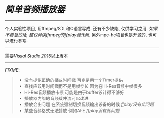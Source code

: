 # _简单音频播放器_

------

个人实验性项目, 用ffmpeg/SDL和C语言写成. 还有不少缺陷, 仅供学习之用.
*如果不着急的话, 建议阅读ffmpeg的ffplay源代码.*
另外mpc-hc项目也是开源的, 也可以进行参考.

------

需要*Visual Studio 2015*以上版本

------

_FIXME_:

> * 没有提供正确的播放时间戳 可能是用一个Timer提供
> * 查找应该用时间戳而不是用帧步长 因为在Hi-Res音频中帧很多
> * Hi-Res音频播放卡顿 可能是由于buffer设计得不够好
> * 播放器内部的音频缓冲流可以改进
> * 播放会出问题 在系统强制切换音频输出设备的时候 *ffplay没有此问题*
> * 某些音频格式无法播放 例如APE *ffplay没有此问题*
